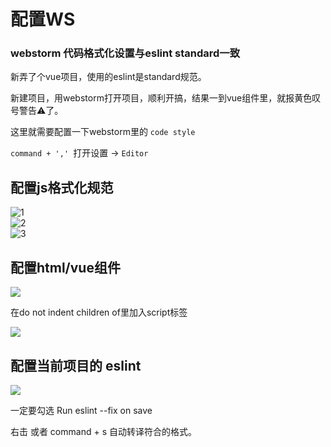 
# 配置WS

### webstorm 代码格式化设置与eslint standard一致

新弄了个vue项目，使用的eslint是standard规范。

新建项目，用webstorm打开项目，顺利开搞，结果一到vue组件里，就报黄色叹号警告⚠️了。

这里就需要配置一下webstorm里的 `code style`

`command + ',' `打开设置 -> `Editor`

## 配置js格式化规范

![1](/assets/img/ws-configure.webp)<br>
![2](/assets/img/ws-configure2.webp)<br>
![3](/assets/img/ws-configure3.webp)

## 配置html/vue组件

![](https://ae01.alicdn.com/kf/H0e31c6cdba2e4cf5b1430509f83ad1bcF.jpg)

在do not indent children of里加入script标签

![](https://ae01.alicdn.com/kf/Ha11bf52407204bc496b2b54e4ba314eeM.jpg)

## 配置当前项目的 eslint 

![](https://tva1.sinaimg.cn/large/e6c9d24egy1h2yl18g6y7j214q0u040n.jpg)

一定要勾选 Run eslint --fix on save

右击 或者 command + s 自动转译符合的格式。
